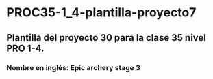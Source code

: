 # PROC35-1_4-plantilla-proyecto7
## Plantilla del proyecto 30 para la clase 35 nivel PRO 1-4.
### Nombre en inglés: Epic archery stage 3

